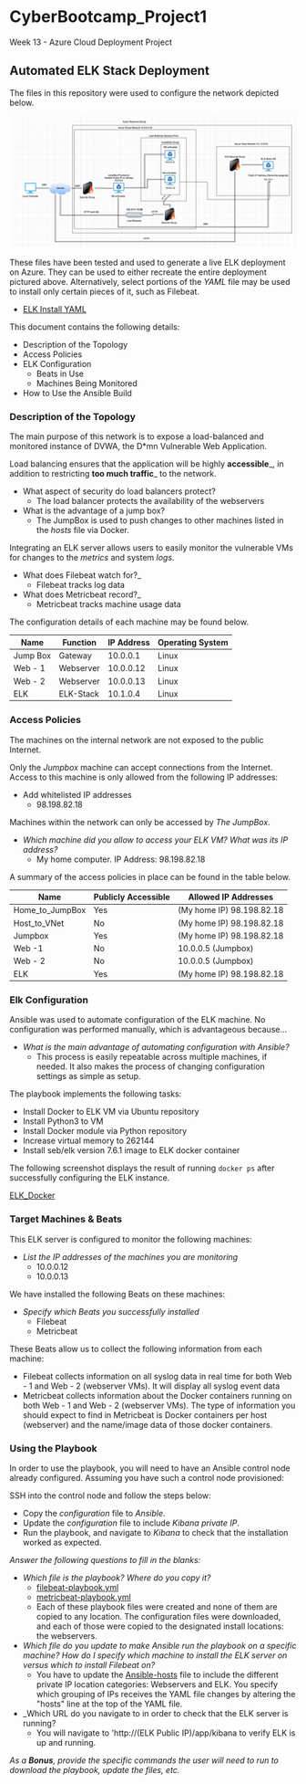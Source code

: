 # CyberBootcamp_Project1
Week 13 - Azure Cloud Deployment Project


## Automated ELK Stack Deployment

The files in this repository were used to configure the network depicted below.

![Network Diagram](Network_Diagram/Network_Diagram.png)

These files have been tested and used to generate a live ELK deployment on Azure. They can be used to either recreate the entire deployment pictured above. Alternatively, select portions of the _YAML_ file may be used to install only certain pieces of it, such as Filebeat.

  - [ELK Install YAML](Ansible_Playbooks/install-ELK.yml)

This document contains the following details:
- Description of the Topology
- Access Policies
- ELK Configuration
  - Beats in Use
  - Machines Being Monitored
- How to Use the Ansible Build


### Description of the Topology

The main purpose of this network is to expose a load-balanced and monitored instance of DVWA, the D*mn Vulnerable Web Application.

Load balancing ensures that the application will be highly __accessible___, in addition to restricting __too much traffic___ to the network.
- What aspect of security do load balancers protect? 
  - The load balancer protects the availability of the webservers 
- What is the advantage of a jump box?
  - The JumpBox is used to push changes to other machines listed in the *hosts* file via Docker. 

Integrating an ELK server allows users to easily monitor the vulnerable VMs for changes to the _metrics_ and system _logs_.
- What does Filebeat watch for?_
  - Filebeat tracks log data
- What does Metricbeat record?_
  - Metricbeat tracks machine usage data

The configuration details of each machine may be found below.


| Name     | Function | IP Address | Operating System |
|----------|----------|------------|------------------|
| Jump Box | Gateway  | 10.0.0.1   | Linux            |
| Web - 1  | Webserver| 10.0.0.12  | Linux            |
| Web - 2  | Webserver| 10.0.0.13  | Linux            |
| ELK      | ELK-Stack| 10.1.0.4   | Linux            |

### Access Policies

The machines on the internal network are not exposed to the public Internet. 

Only the _Jumpbox_ machine can accept connections from the Internet. Access to this machine is only allowed from the following IP addresses:
- Add whitelisted IP addresses
  -  98.198.82.18

Machines within the network can only be accessed by _The JumpBox_.
- _Which machine did you allow to access your ELK VM? What was its IP address?_
  - My home computer. IP Address: 98.198.82.18

A summary of the access policies in place can be found in the table below.



| Name     | Publicly Accessible | Allowed IP Addresses |
|----------|---------------------|----------------------|
| Home_to_JumpBox | Yes          | (My home IP) 98.198.82.18 |
| Host_to_VNet    | No           | (My home IP) 98.198.82.18 |
| Jumpbox   | Yes     |  (My home IP) 98.198.82.18|
| Web -1 | No  | 10.0.0.5 (Jumpbox) |
| Web - 2 | No | 10.0.0.5 (Jumpbox) |
| ELK | Yes | (My home IP) 98.198.82.18 |

### Elk Configuration

Ansible was used to automate configuration of the ELK machine. No configuration was performed manually, which is advantageous because...
- _What is the main advantage of automating configuration with Ansible?_
  - This process is easily repeatable across multiple machines, if needed. It also makes the process of changing configuration settings as simple as setup.  

The playbook implements the following tasks:
  - Install Docker to ELK VM via Ubuntu repository
  - Install Python3 to VM
  - Install Docker module via Python repository
  - Increase virtual memory to 262144
  - Install seb/elk version 7.6.1 image to ELK docker container

The following screenshot displays the result of running `docker ps` after successfully configuring the ELK instance.

[ELK_Docker](Project_Images/ELK_Docker.png)

### Target Machines & Beats
This ELK server is configured to monitor the following machines:
- _List the IP addresses of the machines you are monitoring_
  - 10.0.0.12
  - 10.0.0.13 

We have installed the following Beats on these machines:
- _Specify which Beats you successfully installed_
  - Filebeat
  - Metricbeat

These Beats allow us to collect the following information from each machine:
  - Filebeat collects information on all syslog data in real time for both Web - 1 and Web - 2 (webserver VMs). It will display all syslog event data
  - Metricbeat collects information about the Docker containers running on both Web - 1 and Web - 2 (webserver VMs). The type of information you should expect to find in Metricbeat is Docker containers per host (webserver) and the name/image data of those docker containers.

### Using the Playbook
In order to use the playbook, you will need to have an Ansible control node already configured. Assuming you have such a control node provisioned: 

SSH into the control node and follow the steps below:
- Copy the _configuration_ file to _Ansible_.
- Update the _configuration_ file to include _Kibana private IP_.
- Run the playbook, and navigate to _Kibana_ to check that the installation worked as expected.

_Answer the following questions to fill in the blanks:_
- _Which file is the playbook? Where do you copy it?_
  - [filebeat-playbook.yml](Ansible_Playbooks/filebeat-playbook.yml)
  - [metricbeat-playbook.yml](Ansible_Playbooks/metricbeat-playbook.yml)
  - Each of these playbook files were created and none of them are copied to any location. The configuration files were downloaded, and each of those were copied to the designated install locations: the webservers.
- _Which file do you update to make Ansible run the playbook on a specific machine? How do I specify which machine to install the ELK server on versus which to install Filebeat on?_
  - You have to update the [Ansible-hosts](Ansible_Playbooks/Ansible-hosts.txt) file to include the different private IP location categories: Webservers and ELK. You specify which grouping of IPs receives the YAML file changes by altering the "hosts" line at the top of the YAML file.
- _Which URL do you navigate to in order to check that the ELK server is running?
  - You will navigate to 'http://(ELK Public IP)/app/kibana to verify ELK is up and running.

_As a **Bonus**, provide the specific commands the user will need to run to download the playbook, update the files, etc._
